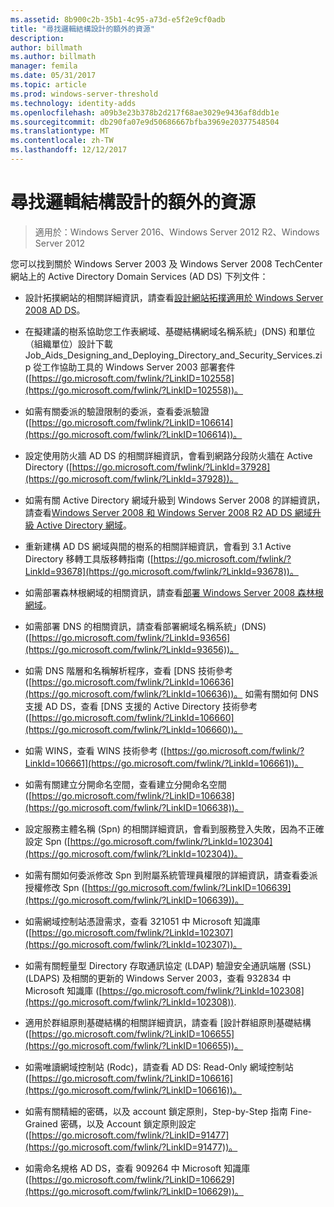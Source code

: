 ```yaml
---
ms.assetid: 8b900c2b-35b1-4c95-a73d-e5f2e9cf0adb
title: "尋找邏輯結構設計的額外的資源"
description: 
author: billmath
ms.author: billmath
manager: femila
ms.date: 05/31/2017
ms.topic: article
ms.prod: windows-server-threshold
ms.technology: identity-adds
ms.openlocfilehash: a09b3e23b378b2d217f68ae3029e9436af8ddb1e
ms.sourcegitcommit: db290fa07e9d50686667bfba3969e20377548504
ms.translationtype: MT
ms.contentlocale: zh-TW
ms.lasthandoff: 12/12/2017
---
```

# <a name="finding-additional-resources-for-logical-structure-design"></a>尋找邏輯結構設計的額外的資源

>適用於：Windows Server 2016、Windows Server 2012 R2、Windows Server 2012

您可以找到關於 Windows Server 2003 及 Windows Server 2008 TechCenter 網站上的 Active Directory Domain Services (AD DS) 下列文件：  
  
-   設計拓撲網站的相關詳細資訊，請查看[設計網站拓撲適用於 Windows Server 2008 AD DS](Designing-the-Site-Topology.md)。  
  
-   在擬建議的樹系協助您工作表網域、基礎結構網域名稱系統」(DNS) 和單位（組織單位）設計下載 Job_Aids_Designing_and_Deploying_Directory_and_Security_Services.zip 從工作協助工具的 Windows Server 2003 部署套件 ([https://go.microsoft.com/fwlink/?LinkID=102558](https://go.microsoft.com/fwlink/?LinkID=102558))。  
  
-   如需有關委派的驗證限制的委派，查看委派驗證 ([https://go.microsoft.com/fwlink/?LinkID=106614](https://go.microsoft.com/fwlink/?LinkID=106614))。  
  
-   設定使用防火牆 AD DS 的相關詳細資訊，會看到網路分段防火牆在 Active Directory ([https://go.microsoft.com/fwlink/?LinkId=37928](https://go.microsoft.com/fwlink/?LinkId=37928))。  
  
-   如需有關 Active Directory 網域升級到 Windows Server 2008 的詳細資訊，請查看[Windows Server 2008 和 Windows Server 2008 R2 AD DS 網域升級 Active Directory 網域](https://technet.microsoft.com/library/cc731188.aspx)。  
  
-   重新建構 AD DS 網域與間的樹系的相關詳細資訊，會看到 3.1 Active Directory 移轉工具版移轉指南 ([https://go.microsoft.com/fwlink/?LinkId=93678](https://go.microsoft.com/fwlink/?LinkId=93678))。  
  
-   如需部署森林根網域的相關資訊，請查看[部署 Windows Server 2008 森林根網域](https://technet.microsoft.com/library/cc731174.aspx)。  
  
-   如需部署 DNS 的相關資訊，請查看部署網域名稱系統」(DNS) ([https://go.microsoft.com/fwlink/?LinkId=93656](https://go.microsoft.com/fwlink/?LinkId=93656))。  
  
-   如需 DNS 階層和名稱解析程序，查看 [DNS 技術參考 ([https://go.microsoft.com/fwlink/?LinkId=106636](https://go.microsoft.com/fwlink/?LinkId=106636))。 如需有關如何 DNS 支援 AD DS，查看 [DNS 支援的 Active Directory 技術參考 ([https://go.microsoft.com/fwlink/?LinkId=106660](https://go.microsoft.com/fwlink/?LinkId=106660))。  
  
-   如需 WINS，查看 WINS 技術參考 ([https://go.microsoft.com/fwlink/?LinkId=106661](https://go.microsoft.com/fwlink/?LinkId=106661))。  
  
-   如需有關建立分開命名空間，查看建立分開命名空間 ([https://go.microsoft.com/fwlink/?LinkID=106638](https://go.microsoft.com/fwlink/?LinkID=106638))。  
  
-   設定服務主體名稱 (Spn) 的相關詳細資訊，會看到服務登入失敗，因為不正確設定 Spn ([https://go.microsoft.com/fwlink/?LinkId=102304](https://go.microsoft.com/fwlink/?LinkId=102304))。  
  
-   如需有關如何委派修改 Spn 到附屬系統管理員權限的詳細資訊，請查看委派授權修改 Spn ([https://go.microsoft.com/fwlink/?LinkID=106639](https://go.microsoft.com/fwlink/?LinkID=106639))。  
  
-   如需網域控制站憑證需求，查看 321051 中 Microsoft 知識庫 ([https://go.microsoft.com/fwlink/?LinkId=102307](https://go.microsoft.com/fwlink/?LinkId=102307))。  
  
-   如需有關輕量型 Directory 存取通訊協定 (LDAP) 驗證安全通訊端層 (SSL) (LDAPS) 及相關的更新的 Windows Server 2003，查看 932834 中 Microsoft 知識庫 ([https://go.microsoft.com/fwlink/?LinkId=102308](https://go.microsoft.com/fwlink/?LinkId=102308)).  
  
-   適用於群組原則基礎結構的相關詳細資訊，請查看 [設計群組原則基礎結構 ([https://go.microsoft.com/fwlink/?LinkID=106655](https://go.microsoft.com/fwlink/?LinkID=106655))。  
  
-   如需唯讀網域控制站 (Rodc)，請查看 AD DS: Read-Only 網域控制站 ([https://go.microsoft.com/fwlink/?LinkID=106616](https://go.microsoft.com/fwlink/?LinkID=106616))。  
  
-   如需有關精細的密碼，以及 account 鎖定原則，Step-by-Step 指南 Fine-Grained 密碼，以及 Account 鎖定原則設定 ([https://go.microsoft.com/fwlink/?LinkID=91477](https://go.microsoft.com/fwlink/?LinkID=91477))。  
  
-   如需命名規格 AD DS，查看 909264 中 Microsoft 知識庫 ([https://go.microsoft.com/fwlink/?LinkID=106629](https://go.microsoft.com/fwlink/?LinkID=106629))。  
  


